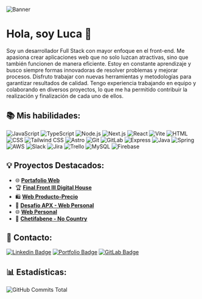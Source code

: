 ![Banner](https://user-images.githubusercontent.com/74038190/241765440-80728820-e06b-4f96-9c9e-9df46f0cc0a5.gif)

# Hola, soy Luca 👋

Soy un desarrollador Full Stack con mayor enfoque en el front-end. Me apasiona crear aplicaciones web que no solo luzcan atractivas, sino que también funcionen de manera eficiente. Estoy en constante aprendizaje y busco siempre formas innovadoras de resolver problemas y mejorar procesos. Disfruto trabajar con nuevas herramientas y metodologías para garantizar resultados de calidad. Tengo experiencia trabajando en equipo y colaborando en diversos proyectos, lo que me ha permitido contribuir la realización y finalización de cada uno de ellos.

## 📚 Mis habilidades:

![JavaScript](https://img.shields.io/badge/-JavaScript-f7df1e?style=for-the-badge&logo=javascript&logoColor=white)
![TypeScript](https://img.shields.io/badge/-TypeScript-3178c6?style=for-the-badge&logo=typescript&logoColor=white)
![Node.js](https://img.shields.io/badge/-Node.js-339933?style=for-the-badge&logo=node.js&logoColor=white)
![Next.js](https://img.shields.io/badge/-Next.js-000000?style=for-the-badge&logo=next.js&logoColor=white)
![React](https://img.shields.io/badge/-React-61DAFB?style=for-the-badge&logo=react&logoColor=white)
![Vite](https://img.shields.io/badge/-Vite-646CFF?style=for-the-badge&logo=vite&logoColor=white)
![HTML](https://img.shields.io/badge/-HTML5-E34F26?style=for-the-badge&logo=html5&logoColor=white)
![CSS](https://img.shields.io/badge/-CSS3-1572B6?style=for-the-badge&logo=css3&logoColor=white)
![Tailwind CSS](https://img.shields.io/badge/-Tailwind_CSS-06B6D4?style=for-the-badge&logo=tailwind-css&logoColor=white)
![Astro](https://img.shields.io/badge/-Astro-FF5D01?style=for-the-badge&logo=astro&logoColor=white)
![Git](https://img.shields.io/badge/-Git-F05032?style=for-the-badge&logo=git&logoColor=white)
![GitLab](https://img.shields.io/badge/-GitLab-FC6D26?style=for-the-badge&logo=gitlab&logoColor=white)
![Express](https://img.shields.io/badge/-Express-000000?style=for-the-badge&logo=express&logoColor=white)
![Java](https://img.shields.io/badge/-Java-007396?style=for-the-badge&logo=java&logoColor=white)
![Spring](https://img.shields.io/badge/-Spring-6DB33F?style=for-the-badge&logo=spring&logoColor=white)
![AWS](https://img.shields.io/badge/-AWS-232F3E?style=for-the-badge&logo=amazon-aws&logoColor=white)
![Slack](https://img.shields.io/badge/-Slack-4A154B?style=for-the-badge&logo=slack&logoColor=white)
![Jira](https://img.shields.io/badge/-Jira-0052CC?style=for-the-badge&logo=jira&logoColor=white)
![Trello](https://img.shields.io/badge/-Trello-0079BF?style=for-the-badge&logo=trello&logoColor=white)
![MySQL](https://img.shields.io/badge/-MySQL-4479A1?style=for-the-badge&logo=mysql&logoColor=white)
![Firebase](https://img.shields.io/badge/-Firebase-FFCA28?style=for-the-badge&logo=firebase&logoColor=white)


## 💡 Proyectos Destacados:

- 🌐 [**Portafolio Web**](https://gitlab.com/lucacarena98/web_personal_2)
- 🏆 [**Final Front III Digital House**](https://github.com/LucaCarena97/Final_FrontIII)
- 🛍️ [**Web Producto-Precio**](https://github.com/LucaCarena97/Web-React)
- 🚀 [**Desafío APX - Web Personal**](https://github.com/LucaCarena97/Web-components?tab=readme-ov-file)
- 🌐 [**Web Personal**](https://gitlab.com/lucacarena98/web_personal)
- 🏢 [**Chetifabene - No Country**](https://github.com/No-Country/c16-24-n-node-react/tree/dev)


## 🚀 Contacto:

[![Linkedin Badge](https://img.shields.io/badge/-Luca%20Carena-0077B5?style=for-the-badge&logo=linkedin&logoColor=white&link=https://www.linkedin.com/in/luca-carena-463855127/)](https://www.linkedin.com/in/luca-carena-463855127/)
[![Portfolio Badge](https://img.shields.io/badge/-%20Portafolio-000000?style=for-the-badge&logo=vercel&logoColor=white&link=https://luca-carena-web.vercel.app/)](https://luca-carena-web.vercel.app/)
[![GitLab Badge](https://img.shields.io/badge/-Mi%20GitLab-FC6D26?style=for-the-badge&logo=gitlab&logoColor=white&link=https://gitlab.com/lucacarena98)](https://gitlab.com/lucacarena98)

## 📊 Estadísticas:
![GitHub Commits Total](https://github-readme-stats.vercel.app/api?username=LucaCarena97&show_icons=true&include_all_commits=true&count_private=true&custom_title=Total%20Commits)
